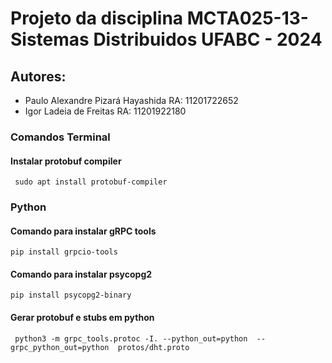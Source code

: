 # Projeto da disciplina MCTA025-13-Sistemas Distribuidos UFABC - 2024
## Autores: 
- Paulo Alexandre Pizará Hayashida RA: 11201722652
- Igor Ladeia de Freitas RA: 11201922180

### Comandos Terminal
#### Instalar protobuf compiler
```
 sudo apt install protobuf-compiler
```
### Python
#### Comando para instalar gRPC tools
 ```
 pip install grpcio-tools 
```
#### Comando para instalar psycopg2
 ```
 pip install psycopg2-binary
```
#### Gerar protobuf e stubs em python
```
 python3 -m grpc_tools.protoc -I. --python_out=python  --grpc_python_out=python  protos/dht.proto
```
